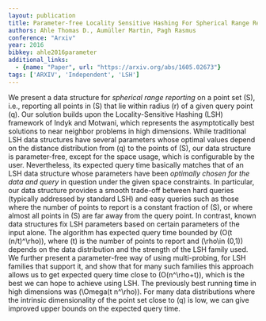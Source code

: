 ```yaml
---
layout: publication
title: Parameter-free Locality Sensitive Hashing For Spherical Range Reporting
authors: Ahle Thomas D., Aumüller Martin, Pagh Rasmus
conference: "Arxiv"
year: 2016
bibkey: ahle2016parameter
additional_links:
  - {name: "Paper", url: "https://arxiv.org/abs/1605.02673"}
tags: ['ARXIV', 'Independent', 'LSH']
---
```

We present a data structure for *spherical range reporting* on a point set \(S\), i.e., reporting all points in \(S\) that lie within radius \(r\) of a given query point \(q\). Our solution builds upon the Locality-Sensitive Hashing (LSH) framework of Indyk and Motwani, which represents the asymptotically best solutions to near neighbor problems in high dimensions. While traditional LSH data structures have several parameters whose optimal values depend on the distance distribution from \(q\) to the points of \(S\), our data structure is parameter-free, except for the space usage, which is configurable by the user. Nevertheless, its expected query time basically matches that of an LSH data structure whose parameters have been *optimally chosen for the data and query* in question under the given space constraints. In particular, our data structure provides a smooth trade-off between hard queries (typically addressed by standard LSH) and easy queries such as those where the number of points to report is a constant fraction of \(S\), or where almost all points in \(S\) are far away from the query point. In contrast, known data structures fix LSH parameters based on certain parameters of the input alone. The algorithm has expected query time bounded by \(O(t (n/t)^\rho)\), where \(t\) is the number of points to report and \(\rho\in (0,1)\) depends on the data distribution and the strength of the LSH family used. We further present a parameter-free way of using multi-probing, for LSH families that support it, and show that for many such families this approach allows us to get expected query time close to \(O(n^\rho+t)\), which is the best we can hope to achieve using LSH. The previously best running time in high dimensions was \(\Omega(t n^\rho)\). For many data distributions where the intrinsic dimensionality of the point set close to \(q\) is low, we can give improved upper bounds on the expected query time.
